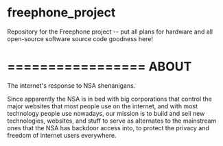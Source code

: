 freephone_project
=================

Repository for the Freephone project -- put all plans for hardware and all open-source software source code goodness here!


=================
ABOUT
=================

The internet's response to NSA shenanigans.

Since apparently the NSA is in bed with big corporations that control the major websites that most people use on the internet,
and with most technology people use nowadays, our mission is to build and sell new technologies, websites, and stuff to
serve as alternates to the mainstream ones that the NSA has backdoor access into, to protect the privacy and freedom
of internet users everywhere.

